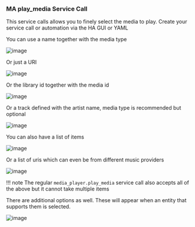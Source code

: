 ### MA play_media Service Call

This service calls allows you to finely select the media to play. Create your service call or automation via the HA GUI or YAML

You can use a name together with the media type

![image](https://github.com/music-assistant/hass-music-assistant/assets/19848947/b142459a-4e21-4332-868e-a8c8a3bed9ea)

Or just a URI

![image](https://github.com/music-assistant/hass-music-assistant/assets/19848947/38e9815b-90f9-4a77-9bc2-6d80ba56bb7b)

Or the library id together with the media id

![image](https://github.com/music-assistant/hass-music-assistant/assets/19848947/32f4c0b2-6c60-4cde-bb68-c56c5753b608)

Or a track defined with the artist name, media type is recommended but optional

![image](https://github.com/music-assistant/hass-music-assistant/assets/19848947/cc77394b-21bf-4963-80e8-6b2349ed9979)

You can also have a list of items

![image](https://github.com/music-assistant/hass-music-assistant/assets/19848947/84a5f42f-b110-4a1c-8339-2bab1c112a0a)

Or a list of uris which can even be from different music providers

![image](https://github.com/music-assistant/hass-music-assistant/assets/19848947/d084bc6d-efaf-4d2f-bb77-0b3110797cad)

!!! note The regular `media_player.play_media` service call also accepts all of the above but it cannot take multiple items

There are additional options as well. These will appear when an entity that supports them is selected.

![image](https://github.com/music-assistant/hass-music-assistant/assets/19848947/010cca85-9e2c-40e8-b02e-87a1d17cce7c)
